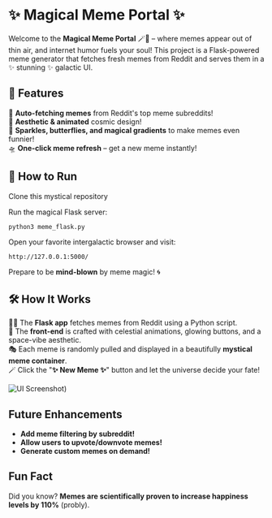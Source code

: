 
# ✨ Magical Meme Portal ✨  

Welcome to the **Magical Meme Portal** 🪄🚀 – where memes appear out of thin air, and internet humor fuels your soul! This project is a Flask-powered meme generator that fetches fresh memes from Reddit and serves them in a ✨ stunning ✨ galactic UI.  

## 🌟 Features  
🔮 **Auto-fetching memes** from Reddit's top meme subreddits!  
🎨 **Aesthetic & animated** cosmic design!  
💫 **Sparkles, butterflies, and magical gradients** to make memes even funnier!  
🛸 **One-click meme refresh** – get a new meme instantly!  

## 🚀 How to Run  

Clone this mystical repository

Run the magical Flask server:  
```bash
python3 meme_flask.py
```

Open your favorite intergalactic browser and visit:  
```
http://127.0.0.1:5000/
```
Prepare to be **mind-blown** by meme magic! 🌀

## 🛠️ How It Works  
🧙‍♂️ The **Flask app** fetches memes from Reddit using a Python script.  
🌌 The **front-end** is crafted with celestial animations, glowing buttons, and a space-vibe aesthetic.  
🎭 Each meme is randomly pulled and displayed in a beautifully **mystical meme container**.  
🪄 Click the "**✨ New Meme ✨**" button and let the universe decide your fate!  

![UI Screenshot]([https://github.com/NifShams/meme_flask/blob/main/example.png]))  

## Future Enhancements  
- **Add meme filtering by subreddit!**  
- **Allow users to upvote/downvote memes!**  
- **Generate custom memes on demand!**  

## Fun Fact  
Did you know? **Memes are scientifically proven to increase happiness levels by 110%** (probly).  
